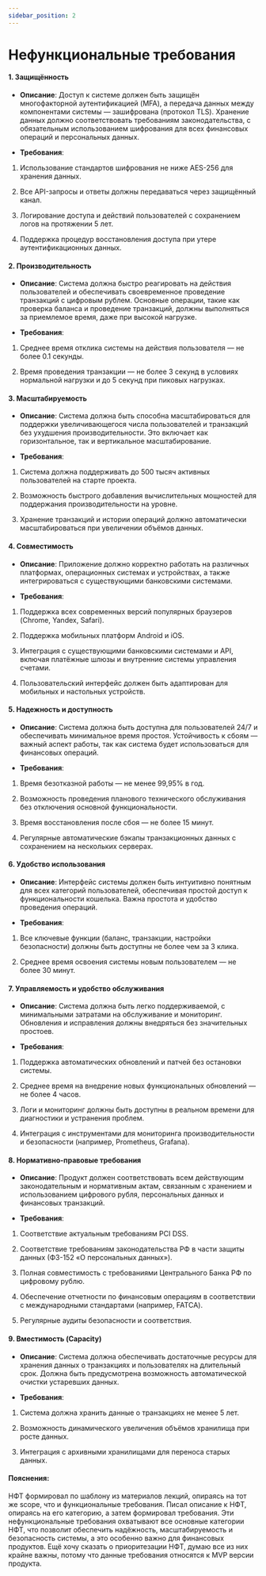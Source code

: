 ```yaml
---
sidebar_position: 2
---
```

# Нефункциональные требования

#### 1. **Защищённость**

- **Описание**: Доступ к системе должен быть защищён многофакторной аутентификацией (MFA), а передача данных между компонентами системы — зашифрована (протокол TLS). Хранение данных должно соответствовать требованиям законодательства, с обязательным использованием шифрования для всех финансовых операций и персональных данных.

- **Требования**:

1. Использование стандартов шифрования не ниже AES-256 для хранения данных.

2. Все API-запросы и ответы должны передаваться через защищённый канал.

3. Логирование доступа и действий пользователей с сохранением логов на протяжении 5 лет.

4. Поддержка процедур восстановления доступа при утере аутентификационных данных.

#### 2. **Производительность**

- **Описание**: Система должна быстро реагировать на действия пользователей и обеспечивать своевременное проведение транзакций с цифровым рублем. Основные операции, такие как проверка баланса и проведение транзакций, должны выполняться за приемлемое время, даже при высокой нагрузке.

- **Требования**:

1. Среднее время отклика системы на действия пользователя — не более 0.1 секунды.

2. Время проведения транзакции — не более 3 секунд в условиях нормальной нагрузки и до 5 секунд при пиковых нагрузках.

#### 3. **Масштабируемость**

- **Описание**: Система должна быть способна масштабироваться для поддержки увеличивающегося числа пользователей и транзакций без ухудшения производительности. Это включает как горизонтальное, так и вертикальное масштабирование.

- **Требования**:

1. Система должна поддерживать до 500 тысяч активных пользователей на старте проекта.

2. Возможность быстрого добавления вычислительных мощностей для поддержания производительности на уровне.

3. Хранение транзакций и истории операций должно автоматически масштабироваться при увеличении объёмов данных.

#### 4. **Совместимость**

- **Описание**: Приложение должно корректно работать на различных платформах, операционных системах и устройствах, а также интегрироваться с существующими банковскими системами.

- **Требования**:

1. Поддержка всех современных версий популярных браузеров (Chrome, Yandex, Safari).

2. Поддержка мобильных платформ Android и iOS.

3. Интеграция с существующими банковскими системами и API, включая платёжные шлюзы и внутренние системы управления счетами.

4. Пользовательский интерфейс должен быть адаптирован для мобильных и настольных устройств.

#### 5. **Надежность и доступность**

- **Описание**: Система должна быть доступна для пользователей 24/7 и обеспечивать минимальное время простоя. Устойчивость к сбоям — важный аспект работы, так как система будет использоваться для финансовых операций.

- **Требования**:

1. Время безотказной работы — не менее 99,95% в год.

2. Возможность проведения планового технического обслуживания без отключения основной функциональности.

3. Время восстановления после сбоя — не более 15 минут.

4. Регулярные автоматические бэкапы транзакционных данных с сохранением на нескольких серверах.

#### 6. **Удобство использования**

- **Описание**: Интерфейс системы должен быть интуитивно понятным для всех категорий пользователей, обеспечивая простой доступ к функциональности кошелька. Важна простота и удобство проведения операций.

- **Требования**:

1. Все ключевые функции (баланс, транзакции, настройки безопасности) должны быть доступны не более чем за 3 клика.

2. Среднее время освоения системы новым пользователем — не более 30 минут.

#### 7. **Управляемость и удобство обслуживания**

- **Описание**: Система должна быть легко поддерживаемой, с минимальными затратами на обслуживание и мониторинг. Обновления и исправления должны внедряться без значительных простоев.

- **Требования**:

1. Поддержка автоматических обновлений и патчей без остановки системы.

2. Среднее время на внедрение новых функциональных обновлений — не более 4 часов.

3. Логи и мониторинг должны быть доступны в реальном времени для диагностики и устранения проблем.

4. Интеграция с инструментами для мониторинга производительности и безопасности (например, Prometheus, Grafana).

#### 8. **Нормативно-правовые требования**

- **Описание**: Продукт должен соответствовать всем действующим законодательным и нормативным актам, связанным с хранением и использованием цифрового рубля, персональных данных и финансовых транзакций.

- **Требования**:

1. Соответствие актуальным требованиям PCI DSS.

2. Соответствие требованиям законодательства РФ в части защиты данных (ФЗ-152 «О персональных данных»).

3. Полная совместимость с требованиями Центрального Банка РФ по цифровому рублю.

4. Обеспечение отчетности по финансовым операциям в соответствии с международными стандартами (например, FATCA).

5. Регулярные аудиты безопасности и соответствия.

#### 9. **Вместимость (Capacity)**

- **Описание**: Система должна обеспечивать достаточные ресурсы для хранения данных о транзакциях и пользователях на длительный срок. Должна быть предусмотрена возможность автоматической очистки устаревших данных.

- **Требования**:

1. Система должна хранить данные о транзакциях не менее 5 лет.

2. Возможность динамического увеличения объёмов хранилища при росте данных.

3. Интеграция с архивными хранилищами для переноса старых данных.



#### Пояснения:

НФТ формировал по шаблону из материалов лекций, опираясь на тот же scope, что и функциональные требования. Писал описание к НФТ, опираясь на его категорию, а затем формировал требования. Эти нефункциональные требования охватывают все основные категории НФТ, что позволит обеспечить надёжность, масштабируемость и безопасность системы, а это особенно важно для финансовых продуктов. Ещё хочу сказать о приоритезации НФТ, думаю все из них крайне важны, потому что данные требования относятся к MVP версии продукта.



